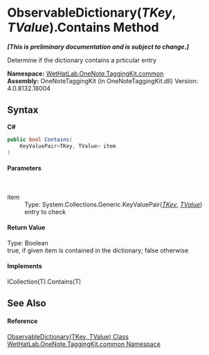 # ObservableDictionary(*TKey*, *TValue*).Contains Method 
 _**\[This is preliminary documentation and is subject to change.\]**_

Determine if the dictionary contains a prticular entry

**Namespace:**&nbsp;<a href="bcdbab9c-63d1-48a4-6937-af53fb8d9a55">WetHatLab.OneNote.TaggingKit.common</a><br />**Assembly:**&nbsp;OneNoteTaggingKit (in OneNoteTaggingKit.dll) Version: 4.0.8132.18004

## Syntax

**C#**<br />
``` C#
public bool Contains(
	KeyValuePair<TKey, TValue> item
)
```


#### Parameters
&nbsp;<dl><dt>item</dt><dd>Type: System.Collections.Generic.KeyValuePair(<a href="b95e4b9e-1bee-ddc0-1db7-61a35069e23a">*TKey*</a>, <a href="b95e4b9e-1bee-ddc0-1db7-61a35069e23a">*TValue*</a>)<br />entry to check</dd></dl>

#### Return Value
Type: Boolean<br />true, if given item is contained in the dictionary; false otherwise

#### Implements
ICollection(T).Contains(T)<br />

## See Also


#### Reference
<a href="b95e4b9e-1bee-ddc0-1db7-61a35069e23a">ObservableDictionary(TKey, TValue) Class</a><br /><a href="bcdbab9c-63d1-48a4-6937-af53fb8d9a55">WetHatLab.OneNote.TaggingKit.common Namespace</a><br />